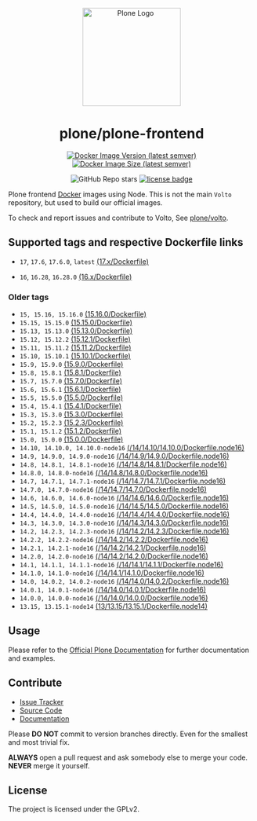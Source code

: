 <p align="center">
    <img alt="Plone Logo" width="200px" src="https://raw.githubusercontent.com/plone/plone-frontend/15.x/docs/logo.png">
</p>

<h1 align="center">
  plone/plone-frontend
</h1>

<div align="center">

[![Docker Image Version (latest semver)](https://img.shields.io/docker/v/plone/plone-frontend?sort=semver)](https://hub.docker.com/r/plone/plone-frontend)
[![Docker Image Size (latest semver)](https://img.shields.io/docker/image-size/plone/plone-frontend?sort=semver)](https://hub.docker.com/r/plone/plone-frontend)

![GitHub Repo stars](https://img.shields.io/github/stars/plone/plone-frontend?style=flat-square)
[![license badge](https://img.shields.io/github/license/plone/plone-frontend)](./LICENSE)

</div>

Plone frontend [Docker](https://docker.com) images using Node.  This is not the main `Volto` repository, but used to build our official images.

To check and report issues and contribute to Volto, See [plone/volto](https://github.com/plone/volto).

## Supported tags and respective Dockerfile links

- `17`, `17.6`, `17.6.0`, `latest` [(17.x/Dockerfile)](https://github.com/plone/plone-frontend/blob/17.x/Dockerfile)

- `16`, `16.28`, `16.28.0` [(16.x/Dockerfile)](https://github.com/plone/plone-frontend/blob/16.x/Dockerfile)

### Older tags

- `15, 15.16, 15.16.0` [(15.16.0/Dockerfile)](https://github.com/plone/plone-frontend/blob/v15.16.0/Dockerfile)
- `15.15, 15.15.0` [(15.15.0/Dockerfile)](https://github.com/plone/plone-frontend/blob/v15.13.0/Dockerfile)
- `15.13, 15.13.0` [(15.13.0/Dockerfile)](https://github.com/plone/plone-frontend/blob/v15.13.0/Dockerfile)
- `15.12, 15.12.2` [(15.12.1/Dockerfile)](https://github.com/plone/plone-frontend/blob/v15.12.2/Dockerfile)
- `15.11, 15.11.2` [(15.11.2/Dockerfile)](https://github.com/plone/plone-frontend/blob/v15.11.2/Dockerfile)
- `15.10, 15.10.1` [(15.10.1/Dockerfile)](https://github.com/plone/plone-frontend/blob/v15.10.1/Dockerfile)
- `15.9, 15.9.0` [(15.9.0/Dockerfile)](https://github.com/plone/plone-frontend/blob/v15.9.0/Dockerfile)
- `15.8, 15.8.1` [(15.8.1/Dockerfile)](https://github.com/plone/plone-frontend/blob/v15.8.1/Dockerfile)
- `15.7, 15.7.0` [(15.7.0/Dockerfile)](https://github.com/plone/plone-frontend/blob/v15.7.0/Dockerfile)
- `15.6, 15.6.1` [(15.6.1/Dockerfile)](https://github.com/plone/plone-frontend/blob/v15.6.1/Dockerfile)
- `15.5, 15.5.0` [(15.5.0/Dockerfile)](https://github.com/plone/plone-frontend/blob/v15.5.0/Dockerfile)
- `15.4, 15.4.1` [(15.4.1/Dockerfile)](https://github.com/plone/plone-frontend/blob/v15.4.1/Dockerfile)
- `15.3, 15.3.0` [(15.3.0/Dockerfile)](https://github.com/plone/plone-frontend/blob/v15.3.0/Dockerfile)
- `15.2, 15.2.3` [(15.2.3/Dockerfile)](https://github.com/plone/plone-frontend/blob/v15.2.3/Dockerfile)
- `15.1, 15.1.2` [(15.1.2/Dockerfile)](https://github.com/plone/plone-frontend/blob/v15.1.2/Dockerfile)
- `15.0, 15.0.0` [(15.0.0/Dockerfile)](https://github.com/plone/plone-frontend/blob/v15.0.0/Dockerfile)
- `14.10, 14.10.0, 14.10.0-node16` [(/14/14.10/14.10.0/Dockerfile.node16)](https://github.com/plone/plone-frontend/blob/5419f28e2d00788ca042c49cc44df83b6785ee3a/14/14.10/14.10.0/Dockerfile.node16)
- `14.9, 14.9.0, 14.9.0-node16` [(/14/14.9/14.9.0/Dockerfile.node16)](https://github.com/plone/plone-frontend/blob/5419f28e2d00788ca042c49cc44df83b6785ee3a/14/14.9/14.9.0/Dockerfile.node16)
- `14.8, 14.8.1, 14.8.1-node16` [(/14/14.8/14.8.1/Dockerfile.node16)](https://github.com/plone/plone-frontend/blob/5419f28e2d00788ca042c49cc44df83b6785ee3a/14/14.8/14.8.1/Dockerfile.node16)
- `14.8.0, 14.8.0-node16` [(/14/14.8/14.8.0/Dockerfile.node16)](https://github.com/plone/plone-frontend/blob/5419f28e2d00788ca042c49cc44df83b6785ee3a/14/14.8/14.8.0/Dockerfile.node16)
- `14.7, 14.7.1, 14.7.1-node16` [(/14/14.7/14.7.1/Dockerfile.node16)](https://github.com/plone/plone-frontend/blob/5419f28e2d00788ca042c49cc44df83b6785ee3a/14/14.7/14.7.1/Dockerfile.node16)
- `14.7.0, 14.7.0-node16` [(/14/14.7/14.7.0/Dockerfile.node16)](https://github.com/plone/plone-frontend/blob/5419f28e2d00788ca042c49cc44df83b6785ee3a/14/14.7/14.7.0/Dockerfile.node16)
- `14.6, 14.6.0, 14.6.0-node16` [(/14/14.6/14.6.0/Dockerfile.node16)](https://github.com/plone/plone-frontend/blob/5419f28e2d00788ca042c49cc44df83b6785ee3a/14/14.6/14.6.0/Dockerfile.node16)
- `14.5, 14.5.0, 14.5.0-node16` [(/14/14.5/14.5.0/Dockerfile.node16)](https://github.com/plone/plone-frontend/blob/5419f28e2d00788ca042c49cc44df83b6785ee3a/14/14.5/14.5.0/Dockerfile.node16)
- `14.4, 14.4.0, 14.4.0-node16` [(/14/14.4/14.4.0/Dockerfile.node16)](https://github.com/plone/plone-frontend/blob/5419f28e2d00788ca042c49cc44df83b6785ee3a/14/14.4/14.4.0/Dockerfile.node16)
- `14.3, 14.3.0, 14.3.0-node16` [(/14/14.3/14.3.0/Dockerfile.node16)](https://github.com/plone/plone-frontend/blob/5419f28e2d00788ca042c49cc44df83b6785ee3a/14/14.3/14.3.0/Dockerfile.node16)
- `14.2, 14.2.3, 14.2.3-node16` [(/14/14.2/14.2.3/Dockerfile.node16)](https://github.com/plone/plone-frontend/blob/5419f28e2d00788ca042c49cc44df83b6785ee3a/14/14.2/14.2.3/Dockerfile.node16)
- `14.2.2, 14.2.2-node16` [(/14/14.2/14.2.2/Dockerfile.node16)](https://github.com/plone/plone-frontend/blob/5419f28e2d00788ca042c49cc44df83b6785ee3a/14/14.2/14.2.2/Dockerfile.node16)
- `14.2.1, 14.2.1-node16` [(/14/14.2/14.2.1/Dockerfile.node16)](https://github.com/plone/plone-frontend/blob/5419f28e2d00788ca042c49cc44df83b6785ee3a/14/14.2/14.2.1/Dockerfile.node16)
- `14.2.0, 14.2.0-node16` [(/14/14.2/14.2.0/Dockerfile.node16)](https://github.com/plone/plone-frontend/blob/5419f28e2d00788ca042c49cc44df83b6785ee3a/14/14.2/14.2.0/Dockerfile.node16)
- `14.1, 14.1.1, 14.1.1-node16` [(/14/14.1/14.1.1/Dockerfile.node16)](https://github.com/plone/plone-frontend/blob/5419f28e2d00788ca042c49cc44df83b6785ee3a/14/14.1/14.1.1/Dockerfile.node16)
- `14.1.0, 14.1.0-node16` [(/14/14.1/14.1.0/Dockerfile.node16)](https://github.com/plone/plone-frontend/blob/5419f28e2d00788ca042c49cc44df83b6785ee3a/14/14.1/14.1.0/Dockerfile.node16)
- `14.0, 14.0.2, 14.0.2-node16` [(/14/14.0/14.0.2/Dockerfile.node16)](https://github.com/plone/plone-frontend/blob/5419f28e2d00788ca042c49cc44df83b6785ee3a/14/14.0/14.0.2/Dockerfile.node16)
- `14.0.1, 14.0.1-node16` [(/14/14.0/14.0.1/Dockerfile.node16)](https://github.com/plone/plone-frontend/blob/5419f28e2d00788ca042c49cc44df83b6785ee3a/14/14.0/14.0.1/Dockerfile.node16)
- `14.0.0, 14.0.0-node16` [(/14/14.0/14.0.0/Dockerfile.node16)](https://github.com/plone/plone-frontend/blob/5419f28e2d00788ca042c49cc44df83b6785ee3a/14/14.0/14.0.0/Dockerfile.node16)
- `13.15, 13.15.1-node14` [(13/13.15/13.15.1/Dockerfile.node14)](https://github.com/plone/plone-frontend/blob/5419f28e2d00788ca042c49cc44df83b6785ee3a/13/13.15/13.15.1/Dockerfile.node14)

## Usage

Please refer to the [Official Plone Documentation](https://6.dev-docs.plone.org/install/containers/images/frontend.html) for further documentation and examples.

## Contribute

- [Issue Tracker](https://github.com/plone/plone-frontend/issues)
- [Source Code](https://github.com/plone/plone-frontend/)
- [Documentation](https://6.dev-docs.plone.org/install/containers/images/frontend.html)

Please **DO NOT** commit to version branches directly. Even for the smallest and most trivial fix.

**ALWAYS** open a pull request and ask somebody else to merge your code. **NEVER** merge it yourself.

## License

The project is licensed under the GPLv2.
